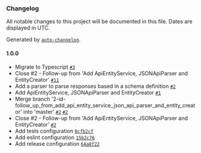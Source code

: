 ### Changelog

All notable changes to this project will be documented in this file. Dates are displayed in UTC.

Generated by [`auto-changelog`](https://github.com/CookPete/auto-changelog).

#### 1.0.0

- Migrate to Typescript [`#3`](https://git.amalgama.co/amalgama/packages/pull/3)
- Close #2 - Follow-up from 'Add ApiEntityService, JSONApiParser and EntityCreator' [`#11`](https://git.amalgama.co/amalgama/packages/pull/11)
- Add a parser to parse responses based in a schema definition [`#2`](https://git.amalgama.co/amalgama/packages/pull/2)
- Add ApiEntityService, JSONApiParser and EntityCreator [`#1`](https://git.amalgama.co/amalgama/packages/pull/1)
- Merge branch '2-id-follow_up_from_add_api_entity_service_json_api_parser_and_entity_creator' into 'master' [`#2`](https://git.amalgama.co/amalgama/packages/issues/2) [`#2`](https://git.amalgama.co/amalgama/packages/issues/2)
- Close #2 - Follow-up from 'Add ApiEntityService, JSONApiParser and EntityCreator' [`#2`](https://git.amalgama.co/amalgama/packages/issues/2)
- Add tests configuration [`0cfb2cf`](https://git.amalgama.co/amalgama/packages/commit/0cfb2cf7b81c43f123d0804c16fcdda1eebd4a26)
- Add eslint configuration [`15b2c76`](https://git.amalgama.co/amalgama/packages/commit/15b2c76e7eedc30c2d19deca135d31f507e0aa7c)
- Add release configuration [`64a8f22`](https://git.amalgama.co/amalgama/packages/commit/64a8f22844665a0d8282c6967fe25f8b82a8a2b8)
